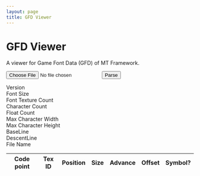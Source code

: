 ```yaml
---
layout: page
title: GFD Viewer
---
```


<link rel="stylesheet" href="./style.css">

# GFD Viewer

A viewer for Game Font Data (GFD) of MT Framework.

<input type="file" id="importFile" accept=".gfd">

<input type="button" id="submit" class="button" value="Parse">

<dl id="gfdHeader">
  <dt>Version</dt><dd id="version"></dd>
  <dt>Font Size</dt><dd id="fontSize"></dd>
  <dt>Font Texture Count</dt><dd id="fontTexCount"></dd>
  <dt>Character Count</dt><dd id="charCount"></dd>
  <dt>Float Count</dt><dd id="floatCount"></dd>
  <dt>Max Character Width</dt><dd id="maxCharWidth"></dd>
  <dt>Max Character Height</dt><dd id="maxCharHeight"></dd>
  <dt>BaseLine</dt><dd id="baseLine"></dd>
  <dt>DescentLine</dt><dd id="descentLine"></dd>
  <dt>File Name</dt><dd id="fileName"></dd>
</dl>

<table id="gfdContent">
  <thead>
    <tr>
      <th><span>Code point</span></th>
      <th><span>Tex ID</span></th>
      <th><span>Position</span></th>
      <th><span>Size</span></th>
      <th><span>Advance</span></th>
      <th><span>Offset</span></th>
      <th><span>Symbol?</span></th>
    </tr>
  </thead>
  <tbody>
  </tbody>
</table>

<script src="./gfd.js"></script>
